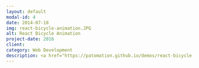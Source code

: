 ```yaml
---
layout: default
modal-id: 4
date: 2014-07-18
img: react-bicycle-animation.JPG
alt: React Bicycle Animation
project-date: 2016
client:
category: Web Development
description: <a href="https://patomation.github.io/demos/react-bicycle-animation">PROJECT DEMO</a>
---
```


